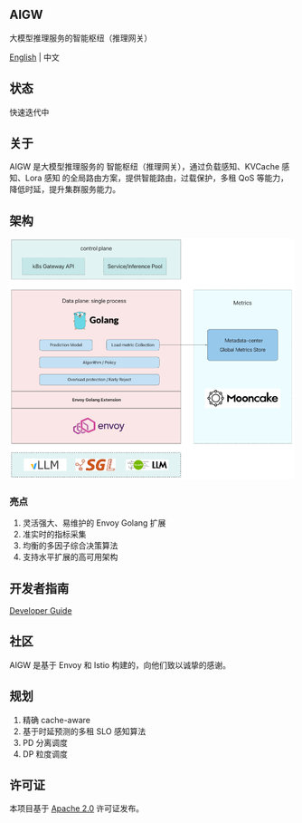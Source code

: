 ## AIGW

大模型推理服务的智能枢纽（推理网关）

[English](README.md) | 中文

## 状态

快速迭代中

## 关于

AIGW 是大模型推理服务的 智能枢纽（推理网关），通过负载感知、KVCache 感知、Lora 感知 的全局路由方案，提供智能路由，过载保护，多租 QoS 等能力，降低时延，提升集群服务能力。

## 架构

[![架构](docs/images/architecture.png)](docs/images/architecture.png)

### 亮点

1. 灵活强大、易维护的 Envoy Golang 扩展
2. 准实时的指标采集
3. 均衡的多因子综合决策算法
4. 支持水平扩展的高可用架构

## 开发者指南

[Developer Guide](docs/zh/developer_guide.md)

## 社区

AIGW 是基于 Envoy 和 Istio 构建的，向他们致以诚挚的感谢。

## 规划

1. 精确 cache-aware
2. 基于时延预测的多租 SLO 感知算法
3. PD 分离调度
4. DP 粒度调度

## 许可证

本项目基于 [Apache 2.0](LICENSE) 许可证发布。
